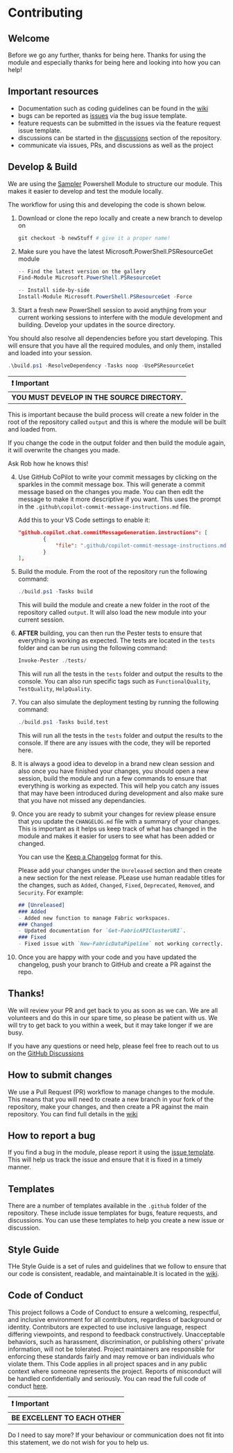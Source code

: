 # Contributing

## Welcome

Before we go any further, thanks for being here. Thanks for using the module and especially thanks for being here and looking into how you can help!

## Important resources

- Documentation such as coding guidelines can be found in the [wiki](https://github.com/dataplat/FabricTools/wiki)
- bugs can be reported as [issues](https://github.com/dataplat/FabricTools/issues) via the bug issue template.
- feature requests can be submitted in the issues via the feature request issue template.
- discussions can be started in the [discussions](https://github.com/dataplat/FabricTools/discussions) section of the repository.
- communicate via issues, PRs, and discussions as well as the project

## Develop & Build

We are using the [Sampler](https://github.com/gaelcolas/Sampler) Powershell Module to structure our module. This makes it easier to develop and test the module locally.

The workflow for using this and developing the code is shown below.

1. Download or clone the repo locally and create a new branch to develop on

   ```PowerShell
   git checkout -b newStuff # give it a proper name!
   ```

2. Make sure you have the latest Microsoft.PowerShell.PSResourceGet module

   ```PowerShell
   -- Find the latest version on the gallery
   Find-Module Microsoft.PowerShell.PSResourceGet

   -- Install side-by-side
   Install-Module Microsoft.PowerShell.PSResourceGet -Force
   ```

3. Start a fresh new PowerShell session to avoid anythjing from your current working sessions to interfere with the module development and building. Develop your updates in the source directory.

You should also resolve all dependencies before you start developing. This will ensure that you have all the required modules, and only them, installed and loaded into your session.

   ```PowerShell
   .\build.ps1 -ResolveDependency -Tasks noop -UsePSResourceGet
   ```

   | :heavy_exclamation_mark: **Important**        |
   | :-------------------------------------------- |
   | **YOU MUST DEVELOP IN THE SOURCE DIRECTORY.** |

   This is important because the build process will create a new folder in the root of the repository called `output` and this is where the module will be built and loaded from.

   If you change the code in the output folder and then build the module again, it will overwrite the changes you made.

   Ask Rob how he knows this!

4. Use GitHub CoPilot to write your commit messages by clicking on the sparkles in the commit message box. This will generate a commit message based on the changes you made. You can then edit the message to make it more descriptive if you want. This uses the prompt in the `.github\copilot-commit-message-instructions.md` file.

   Add this to your VS Code settings to enable it:

   ```json
   "github.copilot.chat.commitMessageGeneration.instructions": [
           {
               "file": ".github/copilot-commit-message-instructions.md"
           }
   ],
   ```

5. Build the module. From the root of the repository run the following command:

   ```PowerShell
   ./build.ps1 -Tasks build
   ```

   This will build the module and create a new folder in the root of the repository called `output`. It will also load the new module into your current session.

6. **AFTER** building, you can then run the Pester tests to ensure that everything is working as expected. The tests are located in the `tests` folder and can be run using the following command:

   ```PowerShell
   Invoke-Pester ./tests/
   ```

   This will run all the tests in the `tests` folder and output the results to the console. You can also run specific tags such as `FunctionalQuality`, `TestQuality`, `HelpQuality`.

7. You can also simulate the deployment testing by running the following command:

   ```PowerShell
   ./build.ps1 -Tasks build,test
   ```
   This will run all the tests in the `tests` folder and output the results to the console. If there are any issues with the code, they will be reported here.
   
8. It is always a good idea to develop in a brand new clean session and also once you have finished your changes, you should open a new session, build the module and run a few commands to ensure that everything is working as expected. This will help you catch any issues that may have been introduced during development and also make sure that you have not missed any dependancies.

9. Once you are ready to submit your changes for review please ensure that you update the `CHANGELOG.md` file with a summary of your changes. This is important as it helps us keep track of what has changed in the module and makes it easier for users to see what has been added or changed.

   You can use the [Keep a Changelog](https://keepachangelog.com/en/1.0.0/) format for this.
   
   Please add your changes under the `Unreleased` section and then create a new section for the next release. PLease use human readable titles for the changes, such as `Added`, `Changed`, `Fixed`, `Deprecated`, `Removed`, and `Security`.
   For example:

   ```markdown
   ## [Unreleased]
   ### Added
   - Added new function to manage Fabric workspaces.
   ### Changed
   - Updated documentation for `Get-FabricAPIClusterURI`.
   ### Fixed
   - Fixed issue with `New-FabricDataPipeline` not working correctly.
   ```
9. Once you are happy with your code and you have updated the changelog, push your branch to GitHub and create a PR against the repo.

## Thanks!

We will review your PR and get back to you as soon as we can. We are all volunteers and do this in our spare time, so please be patient with us. We will try to get back to you within a week, but it may take longer if we are busy.

If you have any questions or need help, please feel free to reach out to us on the [GitHub Discussions](https://github.com/dataplat/FabricTools/discussions)

## How to submit changes

We use a Pull Request (PR) workflow to manage changes to the module. This means that you will need to create a new branch in your fork of the repository, make your changes, and then create a PR against the main repository. You can find full details in the [wiki](https://github.com/dataplat/FabricTools/wiki)

## How to report a bug

If you find a bug in the module, please report it using the [issue template](https://github.com/dataplat/FabricTools/issues). This will help us track the issue and ensure that it is fixed in a timely manner.

## Templates

There are a number of templates available in the `.github` folder of the repository. These include issue templates for bugs, feature requests, and discussions. You can use these templates to help you create a new issue or discussion.

## Style Guide

THe Style Guide is a set of rules and guidelines that we follow to ensure that our code is consistent, readable, and maintainable.It is located in the [wiki](https://github.com/dataplat/FabricTools/wiki).

## Code of Conduct

This project follows a Code of Conduct to ensure a welcoming, respectful, and inclusive environment for all contributors, regardless of background or identity. Contributors are expected to use inclusive language, respect differing viewpoints, and respond to feedback constructively. Unacceptable behaviors, such as harassment, discrimination, or publishing others' private information, will not be tolerated. Project maintainers are responsible for enforcing these standards fairly and may remove or ban individuals who violate them. This Code applies in all project spaces and in any public context where someone represents the project. Reports of misconduct will be handled confidentially and seriously. You can read the full code of conduct [here](https://github.com/dataplat/FabricTools/blob/sampler/CODE_OF_CONDUCT.md).

| :heavy_exclamation_mark: **Important** |
| :------------------------------------- |
| **BE EXCELLENT TO EACH OTHER**         |

Do I need to say more? If your behaviour or communication does not fit into this statement, we do not wish for you to help us.
